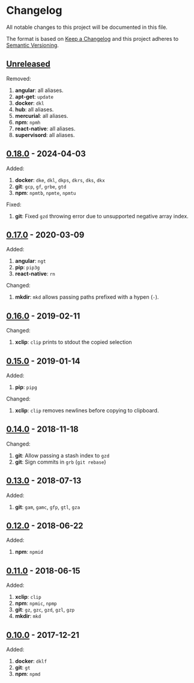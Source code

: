 # Changelog

All notable changes to this project will be documented in this file.

The format is based on [Keep a Changelog](http://keepachangelog.com/en/1.0.0/)
and this project adheres to [Semantic Versioning](http://semver.org/spec/v2.0.0.html).


## [Unreleased][unreleased]

Removed:

1. **angular**: all aliases.
1. **apt-get**: `update`
1. **docker**: `dkl`
1. **hub**: all aliases.
1. **mercurial**: all aliases.
1. **npm**: `npmh`
1. **react-native**: all aliases.
1. **supervisord**: all aliases.


## [0.18.0][0.18.0] - 2024-04-03

Added:

1. **docker**: `dke`, `dkl`, `dkps`, `dkrs`, `dks`, `dkx`
1. **git**: `gcp`, `gf`, `grbe`, `gtd`
1. **npm**: `npmtb`, `npmte`, `npmtu`

Fixed:

1. **git**: Fixed `gzd` throwing error due to unsupported negative array index.


## [0.17.0][0.17.0] - 2020-03-09

Added:

1. **angular**: `ngt`
1. **pip**: `pip3g`
1. **react-native**: `rn`

Changed:

1. **mkdir**: `mkd` allows passing paths prefixed with a hypen (`-`).


## [0.16.0][0.16.0] - 2019-02-11

Changed:

1. **xclip**: `clip` prints to stdout the copied selection


## [0.15.0][0.15.0] - 2019-01-14

Added:

1. **pip**: `pipg`

Changed:

1. **xclip**: `clip` removes newlines before copying to clipboard.


## [0.14.0][0.14.0] - 2018-11-18

Changed:

1. **git**: Allow passing a stash index to `gzd`
1. **git**: Sign commits in `grb` (`git rebase`)


## [0.13.0][0.13.0] - 2018-07-13

Added:

1. **git**: `gam`, `gamc`, `gfp`, `gtl`, `gza`


## [0.12.0][0.12.0] - 2018-06-22

Added:

1. **npm**: `npmid`


## [0.11.0][0.11.0] - 2018-06-15

Added:

1. **xclip**: `clip`
1. **npm**: `npmic`, `npmp`
1. **git**: `gz`, `gzc`, `gzd`, `gzl`, `gzp`
1. **mkdir**: `mkd`


## [0.10.0][0.10.0] - 2017-12-21

Added:

1. **docker**: `dklf`
1. **git**: `gt`
1. **npm**: `npmd`


[0.10.0]:https://github.com/GochoMugo/fancy-aliases/releases/tag/v0.10.0
[0.11.0]:https://github.com/GochoMugo/fancy-aliases/releases/tag/v0.11.0
[0.12.0]:https://github.com/GochoMugo/fancy-aliases/releases/tag/v0.12.0
[0.13.0]:https://github.com/GochoMugo/fancy-aliases/releases/tag/v0.13.0
[0.14.0]:https://github.com/GochoMugo/fancy-aliases/releases/tag/v0.14.0
[0.15.0]:https://github.com/GochoMugo/fancy-aliases/releases/tag/v0.15.0
[0.16.0]:https://github.com/GochoMugo/fancy-aliases/releases/tag/v0.16.0
[0.17.0]:https://github.com/GochoMugo/fancy-aliases/releases/tag/v0.17.0
[0.18.0]:https://github.com/GochoMugo/fancy-aliases/releases/tag/v0.18.0
[unreleased]:https://github.com/GochoMugo/fancy-aliases/compare/v0.18.0...master
